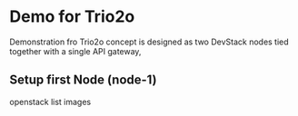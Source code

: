 # Demo for Trio2o

Demonstration fro Trio2o concept is designed as two DevStack nodes tied together with a single API gateway,

## Setup first Node (node-1)

  openstack list images
